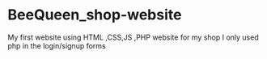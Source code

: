 # BeeQueen_shop-website
My first website using HTML ,CSS,JS ,PHP
website for my shop I only used php in the login/signup forms
